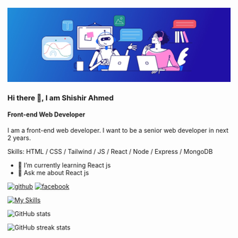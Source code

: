 ![Front-end Web Developer](https://raw.githubusercontent.com/ShishirPHS/shishirphs/main/images/banner/banner.jpg)

### Hi there 👋, I am Shishir Ahmed

#### Front-end Web Developer

I am a front-end web developer. I want to be a senior web developer in next 2 years.

Skills: HTML / CSS / Tailwind / JS / React / Node / Express / MongoDB

- 🌱 I’m currently learning React js
- 💬 Ask me about React js

[<img src='https://cdn.jsdelivr.net/npm/simple-icons@3.0.1/icons/github.svg' alt='github' height='40'>](https://github.com/ShishirPHS) [<img src='https://cdn.jsdelivr.net/npm/simple-icons@3.0.1/icons/facebook.svg' alt='facebook' height='40'>](https://www.facebook.com/shishir.ahmed.263)

[![My Skills](https://skillicons.dev/icons?i=html,css,tailwind,js,react,nodejs,express,mongodb)](https://skillicons.dev)

![GitHub stats](https://github-readme-stats.vercel.app/api?username=ShishirPHS&show_icons=true)

![GitHub streak stats](https://streak-stats.demolab.com/?user=ShishirPHS)
